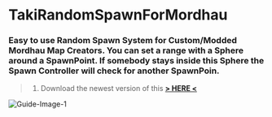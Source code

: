 # TakiRandomSpawnForMordhau
### Easy to use Random Spawn System for Custom/Modded Mordhau Map Creators. You can set a range with a Sphere around a SpawnPoint. If somebody stays inside this Sphere the Spawn Controller will check for another SpawnPoin.

> 1. Download the newest version of this [**\> HERE <**](https://github.com/WaGi-Coding/TakiRandomSpawnForMordhau/releases)

![Guide-Image-1](https://i.imgur.com/FJ45KYl.jpg)
